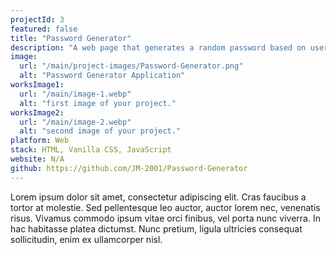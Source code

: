 ```yaml
---
projectId: 3
featured: false
title: "Password Generator"
description: "A web page that generates a random password based on user input. Users can choose the length of the password and whether or not to include numbers, special characters, and uppercase letters."
image:
  url: "/main/project-images/Password-Generator.png"
  alt: "Password Generator Application"
worksImage1:
  url: "/main/image-1.webp"
  alt: "first image of your project."
worksImage2:
  url: "/main/image-2.webp"
  alt: "second image of your project."
platform: Web
stack: HTML, Vanilla CSS, JavaScript
website: N/A
github: https://github.com/JM-2001/Password-Generator
---
```


Lorem ipsum dolor sit amet, consectetur adipiscing elit. Cras faucibus a tortor at molestie. Sed pellentesque leo auctor, auctor lorem nec, venenatis risus. Vivamus commodo ipsum vitae orci finibus, vel porta nunc viverra. In hac habitasse platea dictumst. Nunc pretium, ligula ultricies consequat sollicitudin, enim ex ullamcorper nisl.
